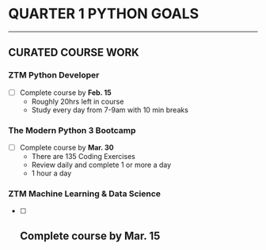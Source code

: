# **QUARTER 1 PYTHON GOALS**
___
## CURATED COURSE WORK
### ZTM Python Developer
- [ ] Complete course by **Feb. 15**
  - Roughly 20hrs left in course
  - Study every day from 7-9am with 10 min breaks

### The Modern Python 3 Bootcamp
- [ ] Complete course by **Mar. 30**
  - There are 135 Coding Exercises
  - Review daily and complete 1 or more a day
  - 1 hour a day

### ZTM Machine Learning & Data Science
- [ ] Complete course by **Mar. 15**
  -